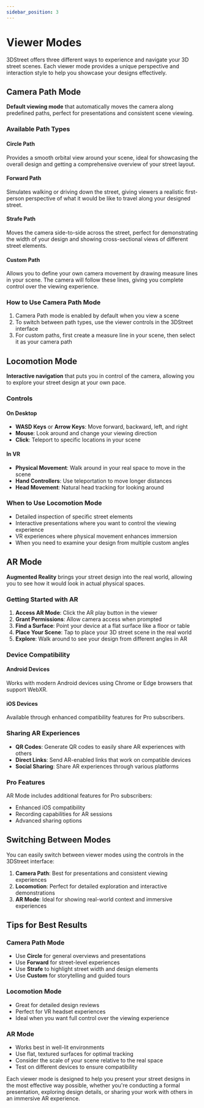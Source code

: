 ```yaml
---
sidebar_position: 3
---
```


# Viewer Modes

3DStreet offers three different ways to experience and navigate your 3D street scenes. Each viewer mode provides a unique perspective and interaction style to help you showcase your designs effectively.

## Camera Path Mode

**Default viewing mode** that automatically moves the camera along predefined paths, perfect for presentations and consistent scene viewing.

### Available Path Types

#### Circle Path
Provides a smooth orbital view around your scene, ideal for showcasing the overall design and getting a comprehensive overview of your street layout.

#### Forward Path
Simulates walking or driving down the street, giving viewers a realistic first-person perspective of what it would be like to travel along your designed street.

#### Strafe Path
Moves the camera side-to-side across the street, perfect for demonstrating the width of your design and showing cross-sectional views of different street elements.

#### Custom Path
Allows you to define your own camera movement by drawing measure lines in your scene. The camera will follow these lines, giving you complete control over the viewing experience.

### How to Use Camera Path Mode

1. Camera Path mode is enabled by default when you view a scene
2. To switch between path types, use the viewer controls in the 3DStreet interface
3. For custom paths, first create a measure line in your scene, then select it as your camera path

## Locomotion Mode

**Interactive navigation** that puts you in control of the camera, allowing you to explore your street design at your own pace.

### Controls

#### On Desktop
- **WASD Keys** or **Arrow Keys**: Move forward, backward, left, and right
- **Mouse**: Look around and change your viewing direction
- **Click**: Teleport to specific locations in your scene

#### In VR
- **Physical Movement**: Walk around in your real space to move in the scene
- **Hand Controllers**: Use teleportation to move longer distances
- **Head Movement**: Natural head tracking for looking around

### When to Use Locomotion Mode

- Detailed inspection of specific street elements
- Interactive presentations where you want to control the viewing experience
- VR experiences where physical movement enhances immersion
- When you need to examine your design from multiple custom angles

## AR Mode

**Augmented Reality** brings your street design into the real world, allowing you to see how it would look in actual physical spaces.

### Getting Started with AR

1. **Access AR Mode**: Click the AR play button in the viewer
2. **Grant Permissions**: Allow camera access when prompted
3. **Find a Surface**: Point your device at a flat surface like a floor or table
4. **Place Your Scene**: Tap to place your 3D street scene in the real world
5. **Explore**: Walk around to see your design from different angles in AR

### Device Compatibility

#### Android Devices
Works with modern Android devices using Chrome or Edge browsers that support WebXR.

#### iOS Devices
Available through enhanced compatibility features for Pro subscribers.

### Sharing AR Experiences

- **QR Codes**: Generate QR codes to easily share AR experiences with others
- **Direct Links**: Send AR-enabled links that work on compatible devices
- **Social Sharing**: Share AR experiences through various platforms

### Pro Features

AR Mode includes additional features for Pro subscribers:
- Enhanced iOS compatibility
- Recording capabilities for AR sessions
- Advanced sharing options

## Switching Between Modes

You can easily switch between viewer modes using the controls in the 3DStreet interface:

1. **Camera Path**: Best for presentations and consistent viewing experiences
2. **Locomotion**: Perfect for detailed exploration and interactive demonstrations
3. **AR Mode**: Ideal for showing real-world context and immersive experiences

## Tips for Best Results

### Camera Path Mode
- Use **Circle** for general overviews and presentations
- Use **Forward** for street-level experiences
- Use **Strafe** to highlight street width and design elements
- Use **Custom** for storytelling and guided tours

### Locomotion Mode
- Great for detailed design reviews
- Perfect for VR headset experiences
- Ideal when you want full control over the viewing experience

### AR Mode
- Works best in well-lit environments
- Use flat, textured surfaces for optimal tracking
- Consider the scale of your scene relative to the real space
- Test on different devices to ensure compatibility

Each viewer mode is designed to help you present your street designs in the most effective way possible, whether you're conducting a formal presentation, exploring design details, or sharing your work with others in an immersive AR experience.